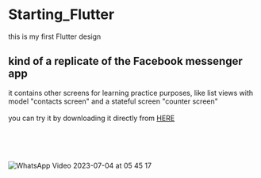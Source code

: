 # Starting_Flutter
this is my first Flutter design 
## kind of a replicate of the Facebook messenger app
it contains other screens for learning practice purposes,
like list views with model "contacts screen" and a stateful screen "counter screen"
<br> 
<br> 
you can try it by downloading it directly from <a href="https://download1652.mediafire.com/4g61yycbdoigfjhzhkB9jljpK75ctZdqrGnfaWLRk__PVSANo7mr88QyOV67_fbNGuUlq5NIcthLsWhnu9zY-Nq6dUc7TBOb2hR3CS-eo3Q_GgWG6NvSWPD_o_cqM3sf0u3QWF8-0MjT11aL-sGpy-jYqdFKbMP4hALo8VsAWMOUtA/ajny9ikmz22vo1w/Messenger_replicate.apk">HERE</a>



<br> 
<br> 
<br> 





![WhatsApp Video 2023-07-04 at 05 45 17](https://github.com/omar546/Starting_Flutter/assets/71936776/e8c89bc6-14db-4e80-b092-af9859bfa72a)
